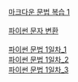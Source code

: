 [마크다운 문법 복습 1](reviews/markdown1.md)
<br><br>
[파이썬 문자 변환](reviews.python_type.md)
<br><br>
[파이썬 문법 1일차_1](reviews/python_firstday1.md)
<br>
[파이썬 문법 1일차_2](reviews/python_firstday2.md)
<br>
[파이썬 문법 1일차_3](reviews/python_firstday3.md)
